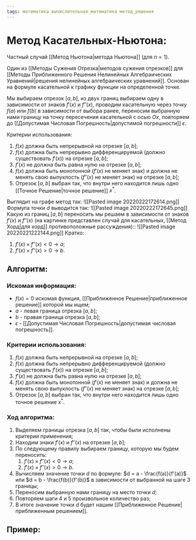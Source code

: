 ```yaml
---
tags: математика вычислительная_математика метод_решения
---
```

# Метод Касательных-Ньютона:
Частный случай [[Метод Ньютона|метода Ньютона]] (для $n = 1$).

Один из [[Методы Сужения Отрезка|методов сужения отрезков]] для [[Методы Приближенного Решения Нелинейных Алгебраических Уравнений|решения нелинейных алгебраических уравнений]].
Основан на формуле касательной к графику функции на определенной точке.

Мы выбираем отрезок $[a, b]$, из двух границ выбираем одну в зависимости от знаков $f'(x)$ и $f''(x)$, проводим касательную через точку $f(a)$ или $f(b)$ в зависимости от выбора ранее, переносим выбранную нами границу на точку пересечения касательной с осью $Ox$, повторяем до [[Допустимая Числовая Погрешность|допустимой погрешности]] $\epsilon$.

Критерии использования:
1) $f(x)$ должна быть непрерывной на отрезке $[a, b]$;
2) $f(x)$ должна быть непрерывно дифференцируемой (должно существовать $f'(x)$) на отрезке $[a, b]$;
3) $f'(x)$ не должна быть равна нулю на отрезке $[a, b]$;
4) $f(x)$ должна быть монотонной ($f'(x)$ не меняет знак) и должна не менять свою выпуклость ($f''(x)$ не меняет знак) на отрезке $[a, b]$;
5) Отрезок $[a, b]$ выбран так, что внутри него находится лишь одно [[Точное Решение|точное решение]] $x^*$.

Выглядит на графе метод так:
![[Pasted image 20220222172614.png]]
Формула точки $d$ выводится так:
![[Pasted image 20220222172645.png]]
Какую из границ $[a, b]$ переносить мы решаем в зависимости от знаков $f'(x)$ и $f''(x)$ (на картинке представлен случай для касательных, [[Метод Хорд|для хорд]] противоположные рассуждения)::
![[Pasted image 20220221222144.png]]
Кратко:
1) $f'(x) \times f''(x) < 0 \rightarrow a$;
2) $f'(x) \times f''(x) > 0 \rightarrow b$.

## Алгоритм:
### Искомая информация:
* $f(x) = 0$ искомая функция, [[Приближенное Решение|приближенное решение]] которой мы ищем;
* $a$ - левая граница отрезка $[a, b]$;
* $b$ - правая граница отрезка $[a, b]$;
* $\epsilon$ - [[Допустимая Числовая Погрешность|допустимая числовая погрешность]].

### Критерии использования:
1) $f(x)$ должна быть непрерывной на отрезке $[a, b]$;
2) $f(x)$ должна быть непрерывно дифференцируемой (должно существовать $f'(x)$) на отрезке $[a, b]$;
3) $f'(x)$ не должна быть равна нулю на отрезке $[a, b]$;
4) $f(x)$ должна быть монотонной ($f'(x)$ не меняет знак) и должна не менять свою выпуклость ($f''(x)$ не меняет знак) на отрезке $[a, b]$;
5) Отрезок $[a, b]$ выбран так, что внутри него находится лишь одно точное решение $x^*$.

### Ход алгоритма:
1) Выделяем границы отрезка $[a, b]$ так, чтобы были исполнены критерии применения;
2) Находим знаки $f'(x)$ и $f''(x)$ на отрезке $[a, b]$;
3) По следующему правилу выбираем границу, которую мы будем переносить:
	1) $f'(x) \times f''(x) < 0 \rightarrow a$;
	2) $f'(x) \times f''(x) > 0 \rightarrow b$.
4) Вычисляем значение точки $d$ по формуле: $d = a - \frac{f(a)}{f'(a)}$ или $d = b - \frac{f(b)}{f'(b)}$ в зависимости от выбранной на шаге $3$ границы;
5) Переносим выбранную нами границу на место точки $d$;
6) Повторяем шаги $4$ и $5$ произвольное количество раз;
7) В итоге значение точки $d$ будет нашим [[Приближенное Решение|приближенным решением]].

## Пример:
